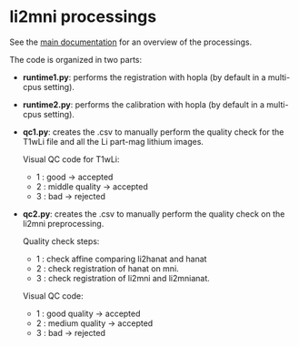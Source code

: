 # li2mni processings

See the [main documentation](https://github.com/rlink7/rlink_mri/blob/main/README.md) for an overview of the processings. 

The code is organized in two parts:

* **runtime1.py**: performs the registration with hopla (by default in a multi-cpus setting).
* **runtime2.py**: performs the calibration with hopla (by default in a multi-cpus setting).
* **qc1.py**: creates the .csv to manually perform the quality check for the T1wLi file and all the Li part-mag lithium images. 

  Visual QC code for T1wLi:
  - 1 : good -> accepted
  - 2 : middle quality -> accepted
  - 3 : bad -> rejected

* **qc2.py**: creates the .csv to manually perform the quality check on the li2mni preprocessing.

  Quality check steps:
  - 1 : check affine comparing li2hanat and hanat
  - 2 : check registration of hanat on mni.
  - 3 : check registration of li2mni and li2mnianat.

  Visual QC code:
  - 1 : good quality -> accepted
  - 2 : medium quality -> accepted
  - 3 : bad -> rejected
